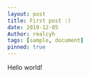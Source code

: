 ```yaml
---
layout: post
title: First post :)
date: 2019-12-05
Author: realcyh
tags: [sample, document]
pinned: true
---
```


Hello world!

